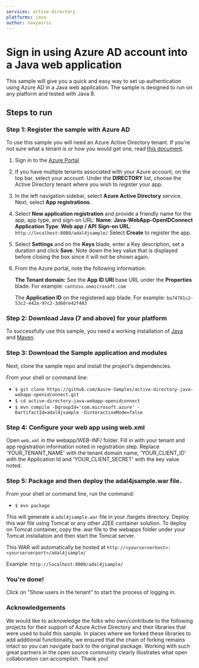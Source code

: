 ```yaml
---
services: active-directory
platforms: java
author: navyasric
---
```


# Sign in using Azure AD account into a Java web application

This sample will give you a quick and easy way to set up authentication using Azure AD in a Java web application.
The sample is designed to run on any platform and tested with Java 8.

## Steps to run

### Step 1: Register the sample with Azure AD

To use this sample you will need an Azure Active Directory tenant. If you're not sure what a tenant is or how you would get one, read [this document](https://docs.microsoft.com/en-us/azure/active-directory/develop/active-directory-howto-tenant).

1. Sign in to the [Azure Portal](https://portal.azure.com/)

2. If you have multiple tenants associated with your Azure account, on the top bar, select your account. Under the **DIRECTORY** list, choose the Active Directory tenant where you wish to register your app.

3. In the left navigation sidebar, select **Azure Active Directory** service. Next, select **App registrations**.

5. Select **New application registration** and provide a friendly name for the app, app type, and sign-on URL:
   **Name**: **Java-WebApp-OpenIDConnect**
   **Application Type**: **Web app / API**
   **Sign-on URL**: `http://localhost:8080/adal4jsample/`
   Select **Create** to register the app.

6. Select **Settings** and on the **Keys** blade, enter a Key description, set a duration and click **Save**. Note down the key value that is displayed before closing the box since it will not be shown again.

7. From the Azure portal, note the following information:

   **The Tenant domain:** See the **App ID URI** base URL under the **Properties** blade. For example: `contoso.onmicrosoft.com`

   The **Application ID** on the registered app blade. For example: `ba74781c2-53c2-442a-97c2-3d60re42f403`

### Step 2: Download Java (7 and above) for your platform

To successfully use this sample, you need a working installation of [Java](http://www.oracle.com/technetwork/java/javase/downloads/index.html) and [Maven](https://maven.apache.org).

### Step 3: Download the Sample application and modules

Next, clone the sample repo and install the project's dependencies.

From your shell or command line:

* `$ git clone https://github.com/Azure-Samples/active-directory-java-webapp-openidconnect.git`
* `$ cd active-directory-java-webapp-openidconnect`
* `$ mvn compile -DgroupId='com.microsoft.azure' -DartifactId=adal4jsample -DinteractiveMode=false`

### Step 4: Configure your web app using web.xml

Open `web.xml` in the webapp/WEB-INF/ folder. Fill in with your tenant and app registration information noted in registration step.
Replace 'YOUR_TENANT_NAME' with the tenant domain name, 'YOUR_CLIENT_ID' with the Application Id and 'YOUR_CLIENT_SECRET' with the key value noted.

### Step 5: Package and then deploy the adal4jsample.war file.

From your shell or command line, run the command:

* `$ mvn package`

This will generate a `adal4jsample.war` file in your /targets directory. Deploy this war file using Tomcat or any other J2EE container solution. To deploy on Tomcat container, copy the .war file to the webapps folder under your Tomcat installation and then start the Tomcat server.

This WAR will automatically be hosted at `http://<yourserverhost>:<yourserverport>/adal4jsample/`

Example: `http://localhost:8080/adal4jsample/`


### You're done!

Click on "Show users in the tenant" to start the process of logging in.

### Acknowledgements

We would like to acknowledge the folks who own/contribute to the following projects for their support of Azure Active Directory and their libraries that were used to build this sample. In places where we forked these libraries to add additional functionality, we ensured that the chain of forking remains intact so you can navigate back to the original package. Working with such great partners in the open source community clearly illustrates what open collaboration can accomplish. Thank you!
